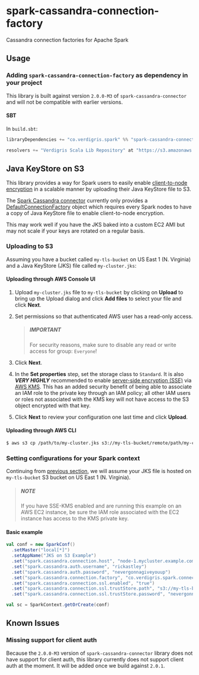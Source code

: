 # spark-cassandra-connection-factory

Cassandra connection factories for Apache Spark

## Usage

### Adding `spark-cassandra-connection-factory` as dependency in your project

This library is built against version `2.0.0-M3` of `spark-cassandra-connector`
and will not be compatible with earlier versions.

#### SBT

In `build.sbt`:

```scala
libraryDependencies += "co.verdigris.spark" %% "spark-cassandra-connection-factory" % "0.3.5"

resolvers += "Verdigris Scala Lib Repository" at "https://s3.amazonaws.com/scala-jars"
```

## Java KeyStore on S3

This library provides a way for Spark users to easily enable
[client-to-node encryption](https://docs.datastax.com/en/cassandra/3.0/cassandra/configuration/secureSSLClientToNode.html)
in a scalable manner by uploading their Java KeyStore file to S3.

The [Spark Cassandra connector](https://github.com/datastax/spark-cassandra-connector)
currently only provides a [DefaultConnectionFactory](https://github.com/datastax/spark-cassandra-connector/blob/master/spark-cassandra-connector/src/main/scala/com/datastax/spark/connector/cql/CassandraConnectionFactory.scala#L35)
object which requires every Spark nodes to have a copy of Java KeyStore
file to enable client-to-node encryption.

This may work well if you have the JKS baked into a custom EC2 AMI but
may not scale if your keys are rotated on a regular basis.

### Uploading to S3

Assuming you have a bucket called `my-tls-bucket` on US East 1 (N.
Virginia) and a Java KeyStore (JKS) file called `my-cluster.jks`:

#### Uploading through AWS Console UI

1. Upload `my-cluster.jks` file to `my-tls-bucket` by clicking on **Upload** to
   bring up the Upload dialog and click **Add files** to select your file and
   click **Next**.

2. Set permissions so that authenticated AWS user has a read-only access.
   > ##### IMPORTANT
   > For security reasons, make sure to disable any read or write access for
   > group: `Everyone`!

3. Click **Next**.

4. In the **Set properties** step, set the storage class to `Standard`. It is
   also **_VERY HIGHLY_** recommended to enable [server-side encryption (SSE)](http://docs.aws.amazon.com/AmazonS3/latest/dev/UsingServerSideEncryption.html)
   via [AWS KMS](http://docs.aws.amazon.com/AmazonS3/latest/dev/UsingKMSEncryption.html).
   This has an added security benefit of being able to associate an IAM role to
   the private key through an IAM policy; all other IAM users or roles not
   associated with the KMS key will not have access to the S3 object encrypted
   with that key.

5. Click **Next** to review your configuration one last time and click
   **Upload**.

#### Uploading through AWS CLI

```sh
$ aws s3 cp /path/to/my-cluster.jks s3://my-tls-bucket/remote/path/my-cluster.jks --acl authenticated-read --sse aws:kms --sse-kms-key-id $MY_KMS_ARN
```

### Setting configurations for your Spark context

Continuing from [previous section](#uploading-to-s3), we will assume your JKS
file is hosted on `my-tls-bucket` S3 bucket on US East 1 (N. Virginia).

> ##### NOTE
> If you have SSE-KMS enabled and are running this example on an AWS EC2
> instance, be sure the IAM role associated with the EC2 instance has access to
> the KMS private key.

#### Basic example

```scala
val conf = new SparkConf()
  .setMaster("local[*]")
  .setAppName("JKS on S3 Example")
  .set("spark.cassandra.connection.host", "node-1.mycluster.example.com")
  .set("spark.cassandra.auth.username", "rickastley")
  .set("spark.cassandra.auth.password", "nevergonnagiveyouup")
  .set("spark.cassandra.connection.factory", "co.verdigris.spark.connector.cql.AwsS3USEast1ConnectionFactory")
  .set("spark.cassandra.connection.ssl.enabled", "true")
  .set("spark.cassandra.connection.ssl.trustStore.path", "s3://my-tls-bucket/my-cluster.jks")
  .set("spark.cassandra.connection.ssl.trustStore.password", "nevergonnaletyoudown")

val sc = SparkContext.getOrCreate(conf)
```

## Known Issues

### Missing support for client auth

Because the `2.0.0-M3` version of `spark-cassandra-connector` library does not
have support for client auth, this library currently does not support client
auth at the moment. It will be added once we build against `2.0.1`.
